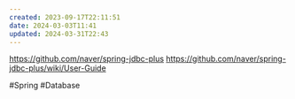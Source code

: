 ```yaml
---
created: 2023-09-17T22:11:51
date: 2024-03-03T11:41
updated: 2024-03-31T22:43
---
```

https://github.com/naver/spring-jdbc-plus
https://github.com/naver/spring-jdbc-plus/wiki/User-Guide

#Spring 
#Database 